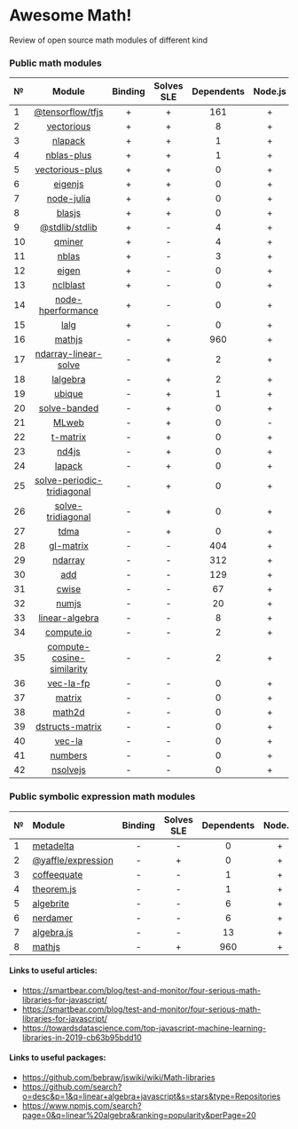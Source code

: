 # Awesome Math!
Review of open source math modules of different kind
### Public math modules
| №  | Module | Binding | Solves SLE | Dependents | Node.js | Browser |
|:---|:------:|:------------:|:----------:|:-------:|:----------:|:-------:|
| 1 | [@tensorflow/tfjs](https://github.com/tensorflow/tfjs) | + | + |161 | + | + |
| 2 | [vectorious](https://github.com/mateogianolio/vectorious) | + | + |8 | + | + |
| 3 | [nlapack](https://github.com/nperf/nlapack) | + | + |1 | + | - |
| 4 | [nblas-plus](https://github.com/ukrbublik/nblas-plus) | + | + |1 | + | - |
| 5 | [vectorious-plus](https://github.com/ukrbublik/vectorious-plus) | + | + |0 | + | + |
| 6 | [eigenjs](https://github.com/rick68/eigenjs) | + | + |0 | + | - |
| 7 | [node-julia](https://github.com/waTeim/node-julia) | + | + |0 | + | - |
| 8 | [blasjs](https://github.com/jacobbogers/blasjs) | + | + |0 | + | + |
| 9 | [@stdlib/stdlib](https://github.com/stdlib-js/stdlib) | + | - |4 | + | + |
| 10 | [qminer](https://github.com/qminer/qminer) | + | - |4 | + | - |
| 11 | [nblas](https://github.com/nperf/nblas) | + | - |3 | + | - |
| 12 | [eigen](https://github.com/BertrandBev/eigen-js) | + | - |0 | + | + |
| 13 | [nclblast](https://github.com/nperf/nclblast) | + | - |0 | + | - |
| 14 | [node-hperformance](https://github.com/amatosc/node-hperformance) | + | - |0 | + | - |
| 15 | [lalg](https://github.com/rcorbish/node-linalg) | + | - |0 | + | - |
| 16 | [mathjs](https://github.com/josdejong/mathjs) | - | + |960 | + | + |
| 17 | [ndarray-linear-solve](https://github.com/scijs/ndarray-linear-solve) | - | + |2 | + | + |
| 18 | [lalgebra](https://github.com/isotopo/lalgebra) | - | + |2 | + | + |
| 19 | [ubique](https://github.com/maxto/ubique) | - | + |1 | + | + |
| 20 | [solve-banded](https://github.com/scijs/solve-banded) | - | + |0 | + | + |
| 21 | [MLweb](https://github.com/lauerfab/MLweb/) | - | + |0 | - | + |
| 22 | [t-matrix](https://github.com/zakalwe314/t-matrix) | - | + |0 | + | + |
| 23 | [nd4js](https://github.com/DirkToewe/nd4js) | - | + |0 | + | + |
| 24 | [lapack](https://github.com/NaturalNode/node-lapack) | - | + |0 | + | + |
| 25 | [solve-periodic-tridiagonal](https://github.com/scijs/solve-periodic-tridiagonal) | - | + |0 | + | + |
| 26 | [solve-tridiagonal](https://github.com/scijs/solve-tridiagonal) | - | + |0 | + | + |
| 27 | [tdma](https://github.com/armancodv/tdma) | - | + |0 | + | + |
| 28 | [gl-matrix](https://github.com/toji/gl-matrix) | - | - |404 | + | + |
| 29 | [ndarray](https://github.com/scijs/ndarray) | - | - |312 | + | + |
| 30 | [add](https://github.com/ben-ng/add) | - | - |129 | + | + |
| 31 | [cwise](https://github.com/scijs/cwise) | - | - |67 | + | + |
| 32 | [numjs](https://github.com/nicolaspanel/numjs) | - | - |20 | + | + |
| 33 | [linear-algebra](https://github.com/hiddentao/linear-algebra) | - | - |8 | + | + |
| 34 | [compute.io](https://github.com/compute-io/compute.io) | - | - |2 | + | + |
| 35 | [compute-cosine-similarity](https://github.com/compute-io/cosine-similarity) | - | - |2 | + | + |
| 36 | [vec-la-fp](https://github.com/francisrstokes/vec-la-fp) | - | - |0 | + | + |
| 37 | [matrix](https://github.com/raghavgujjar/matrix) | - | - |0 | + | + |
| 38 | [math2d](https://github.com/crazytoucan/math2d) | - | - |0 | + | + |
| 39 | [dstructs-matrix](https://github.com/dstructs/matrix) | - | - |0 | + | + |
| 40 | [vec-la](https://github.com/francisrstokes/vec-la) | - | - |0 | + | + |
| 41 | [numbers](https://github.com/numbers/numbers.js) | - | - |0 | + | + |
| 42 | [nsolvejs](https://github.com/weasysolutions/Nsolvejs) | - | - |0 | + | + |
### Public symbolic expression math modules
| №  | Module | Binding | Solves SLE | Dependents | Node.js | Browser |
|:---|:-------|:------------:|:----------:|:-------:|:----------:|:-------:|
| 1 | [metadelta](https://github.com/metadelta/metadelta) | - | - | 0 | + | + |
| 2 | [@yaffle/expression](https://github.com/Yaffle/Expression) | - | + | 0 | + | + |
| 3 | [coffeequate](https://github.com/MatthewJA/Coffeequate) | - | - | 1 | + | + |
| 4 | [theorem.js](https://github.com/arguiot/TheoremJS) | - | - | 1 | + | + |
| 5 | [algebrite](https://github.com/davidedc/Algebrite) | - | - | 6 | + | + |
| 6 | [nerdamer](https://github.com/jiggzson/nerdamer) | - | - | 6 | + | + |
| 7 | [algebra.js](https://github.com/nicolewhite/algebra.js) | - | - | 13 | + | + |
| 8 | [mathjs](https://github.com/josdejong/mathjs) | - | + | 960 | + | + |
#### Links to useful articles:
- https://smartbear.com/blog/test-and-monitor/four-serious-math-libraries-for-javascript/
- https://smartbear.com/blog/test-and-monitor/four-serious-math-libraries-for-javascript/
- https://towardsdatascience.com/top-javascript-machine-learning-libraries-in-2019-cb63b95bdd10

#### Links to useful packages:
- https://github.com/bebraw/jswiki/wiki/Math-libraries
- https://github.com/search?o=desc&p=1&q=linear+algebra+javascript&s=stars&type=Repositories 
- https://www.npmjs.com/search?page=0&q=linear%20algebra&ranking=popularity&perPage=20